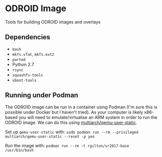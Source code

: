 # ODROID Image

Tools for building ODROID images and overlays

## Dependencies

- `bash`
- `mkfs.vfat`, `mkfs.ext2`
- `parted`
- Python 2.7
- `rsync`
- `squashfs-tools`
- `uboot-tools`

## Running under Podman

The ODROID image can be run in a container using Podman (I'm sure this is possible under Docker but I haven't tried). As your computer is likely x86-based you will need to emulate/virtualise an ARM system in order to run the ODROID image. We can do this using [multiarch/qemu-user-static](/multiarch/qemu-user-static).

Set up `qemu-user-static` with:
`sudo podman run --rm --privileged multiarch/qemu-user-static --reset -p yes`

Run the image with:
`podman run --rm -t rgilton/sr2017-base /usr/bin/bash`
